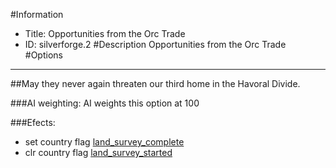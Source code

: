 #Information
 - Title: Opportunities from the Orc Trade
 - ID: silverforge.2
#Description
Opportunities from the Orc Trade
#Options

___
##May they never again threaten our third home in the Havoral Divide.

###AI weighting:
AI weights this option at 100


###Efects:<ul><li>set country flag [land_survey_complete](../flags/land_survey_complete.md)</li><li>clr country flag [land_survey_started](../flags/land_survey_started.md)</li></ul>
